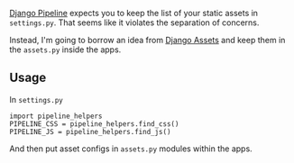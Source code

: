 [Django Pipeline](https://github.com/cyberdelia/django-pipeline/) expects you
to keep the list of your static assets in `settings.py`. That seems like it 
violates the separation of concerns.

Instead, I'm going to borrow an idea from [Django Assets](https://github.com/miracle2k/django-assets)
and keep them in the `assets.py` inside the apps.

## Usage

In `settings.py`

```
import pipeline_helpers
PIPELINE_CSS = pipeline_helpers.find_css()
PIPELINE_JS = pipeline_helpers.find_js()
```

And then put asset configs in `assets.py` modules within the apps.
